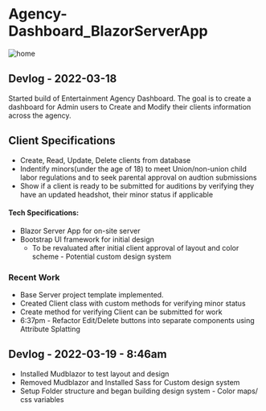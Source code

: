 ﻿# Agency-Dashboard_BlazorServerApp
 
 ![home](https://user-images.githubusercontent.com/71806398/159093738-14e7047b-9883-4280-bc96-17f0514c98e5.png)

<h2>
  Devlog - 2022-03-18
  </h2>
  <p>
  Started build of Entertainment Agency Dashboard. The goal is to create a dashboard for Admin users to Create and Modify their clients information across the agency.
  </p>
  <h2>
  Client Specifications
  </h2>
  <ul>
  <li>
  Create,  Read, Update, Delete clients from database
    </li>
  <li>
    Indentify minors(under the age of 18) to meet Union/non-union child labor regulations and to seek parental approval on audtion submissions
  </li>
   <li>
     Show if a client is ready to be submitted for auditions by verifying they have an updated headshot, their minor status if applicable
  </li>
  </ul>
  
  <h4>
  Tech Specifications:
  </h4>
<ul>
  <li>
  Blazor Server App for on-site server 
    </li>
  <li>
    Bootstrap UI framework for initial design 
    <ul>
      <li>
      To be revaluated after initial client approval of layout and color scheme - Potential custom design system
        </li>
      </ul>
    
  </li>
  </ul>
  
  <h3>
  Recent Work 
  </h3>
  <ul>
  <li>
  Base Server project template implemented. 
  </li>
  <li>
    Created Client class with custom methods for verifying minor status
  </li>
  <li>
    Create method for verifying Client can be submitted for work
  </li>
 
 <li>
  6:37pm - Refactor Edit/Delete buttons into separate components using Attribute Splatting
 </li>
  </ul>


<h2>
  Devlog - 2022-03-19 - 8:46am
  </h2>
   <ul>
  <li>
  Installed Mudblazor to test layout and design
    </li>
  <li>
    Removed Mudblazor and Installed Sass for Custom design system
  </li>
   <li>
     Setup Folder structure and began building design system - Color maps/  css variables
  </li>
  </ul>
  

